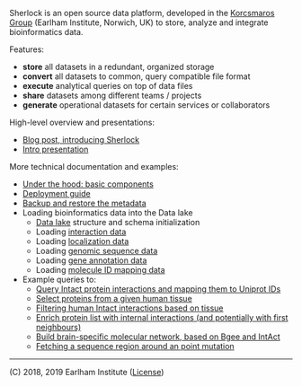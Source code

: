 
Sherlock is an open source data platform, developed in the [Korcsmaros Group](http://www.earlham.ac.uk/korcsmaros-group) (Earlham Institute, Norwich, UK) to store, analyze and integrate bioinformatics data.


Features:
* **store** all datasets in a redundant, organized  storage
* **convert** all datasets to common, query compatible file format
* **execute** analytical queries on top of data files
* **share** datasets among different teams / projects
* **generate** operational datasets for certain services or collaborators


High-level overview and presentations:
* [Blog post, introducing Sherlock](http://www.earlham.ac.uk/articles/sherlock-elementary-genomics)
* [Intro presentation](https://docs.google.com/presentation/d/1DjXmMk_MBsZ375u7tQHWIV9Wsnyx-yl2XcmlYWfaFv0/edit?usp=sharing)


More technical documentation and examples:
* [Under the hood: basic components](basic_components.md)
* [Deployment guide](deployment_guide.md)
* [Backup and restore the metadata](backup_restore.md)
* Loading bioinformatics data into the Data lake
  * [Data lake](data_lake.md) structure and schema initialization
  * Loading [interaction data](loaders/load_interaction_data.md)
  * Loading [localization data](loaders/load_localization_data.md)
  * Loading [genomic sequence data](loaders/load_sequence_data.md)
  * Loading [gene annotation data](loaders/load_gene_annotation_data.md)
  * Loading [molecule ID mapping data](loaders/load_mapping_data.md)
* Example queries to:
  * [Query Intact protein interactions and mapping them to Uniprot IDs](example_queries/simple_mapping.md)
  * [Select proteins from a given human tissue](example_queries/filter_proteins_from_tissue.md)
  * [Filtering human Intact interactions based on tissue](example_queries/filter_interactions_from_tissue.md)
  * [Enrich protein list with internal interactions (and potentially with first neighbours)](example_queries/enrich_protein_list.md)
  * [Build brain-specific molecular network, based on Bgee and IntAct](example_queries/brain_specific_network.md)
  * [Fetching a sequence region around an point mutation](example_queries/sequence_region.md)
  
  
---
(C) 2018, 2019 Earlham Institute ([License](doc/license.md))